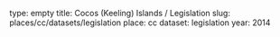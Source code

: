 type: empty
title: Cocos (Keeling) Islands / Legislation
slug: places/cc/datasets/legislation
place: cc
dataset: legislation
year: 2014
